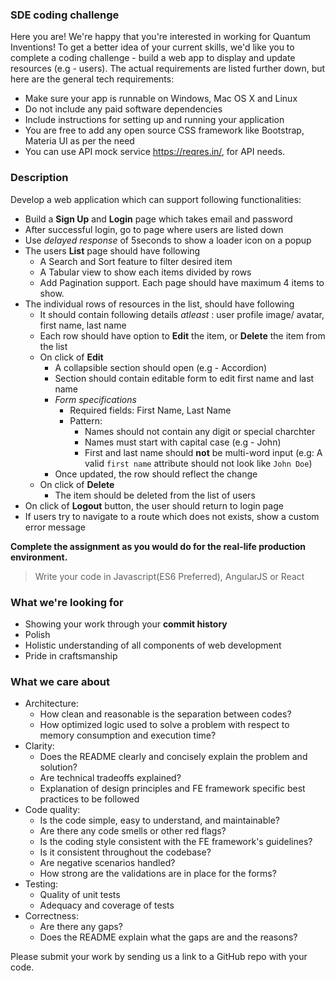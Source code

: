 ### SDE coding challenge

Here you are! We're happy that you're interested in working for Quantum Inventions! 
To get a better idea of your current skills, we'd like you to complete a coding challenge - build a web app to display and update resources (e.g - users). 
The actual requirements are listed further down, but here are the general tech requirements:
- Make sure your app is runnable on Windows, Mac OS X and Linux
- Do not include any paid software dependencies
- Include instructions for setting up and running your application
- You are free to add any open source CSS framework like Bootstrap, Materia UI as per the need
- You can use API mock service https://reqres.in/, for API needs. 


### Description 

Develop a web application which can support following functionalities:
- Build a **Sign Up** and **Login** page which takes email and password
- After successful login, go to page where users are listed down
- Use *delayed response* of 5seconds to show a loader icon on a popup
- The users **List** page should have following 
	- A Search and Sort feature to filter desired item
  - A Tabular view to show each items divided by rows
  - Add Pagination support. Each page should have maximum 4 items to show.
- The individual rows of resources in the list, should have following
	- It should contain following details _atleast_ : user profile image/ avatar, first name, last name
	- Each row should have option to **Edit** the item, or **Delete** the item from the list
	- On click of **Edit**
		- A collapsible section should open (e.g - Accordion)
		- Section should contain editable form to edit first name and last name
		- *Form specifications*
			- Required fields: First Name, Last Name
			- Pattern: 
				* Names should not contain any digit or special charchter
				* Names must start with capital case (e.g - John)
				* First and last name should **not** be multi-word input (e.g: A valid `first name` attribute should not look like `John Doe`)
		- Once updated, the row should reflect the change
	- On click of **Delete**
		- The item should be deleted from the list of users
- On click of **Logout** button, the user should return to login page	
- If users try to navigate to a route which does not exists, show a custom error message


**Complete the assignment as you would do for the real-life production environment.**
> Write your code in Javascript(ES6 Preferred), AngularJS or React


### What we're looking for
- Showing your work through your **commit history**
- Polish
- Holistic understanding of all components of web development
- Pride in craftsmanship

### What we care about
- Architecture:
    - How clean and reasonable is the separation between codes?
    - How optimized logic used to solve a problem with respect to memory consumption and execution time?
- Clarity: 
    - Does the README clearly and concisely explain the problem and solution? 
    - Are technical tradeoffs explained?
    - Explanation of design principles and FE framework specific best practices to be followed
- Code quality: 
    - Is the code simple, easy to understand, and maintainable?
    - Are there any code smells or other red flags? 
    - Is the coding style consistent with the FE framework's guidelines? 
    - Is it consistent throughout the codebase?
    - Are negative scenarios handled?
    - How strong are the validations are in place for the forms?
- Testing:
    - Quality of unit tests
    - Adequacy and coverage of tests
- Correctness: 
    - Are there any gaps?
    - Does the README explain what the gaps are and the reasons?

Please submit your work by sending us a link to a GitHub repo with your code.
